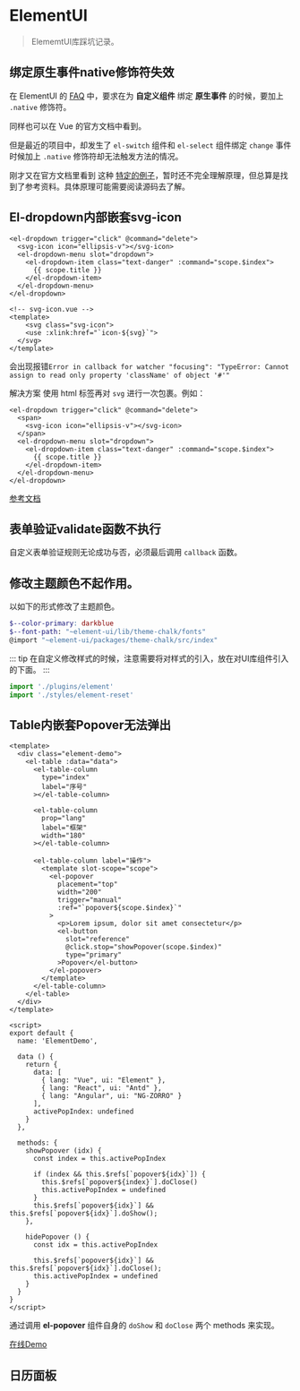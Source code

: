 # ElementUI

> ElememtUI库踩坑记录。

## 绑定原生事件native修饰符失效

在 ElementUI 的 [FAQ](https://github.com/ElemeFE/element/blob/dev/FAQ.md) 中，要求在为 **自定义组件** 绑定 **原生事件** 的时候，要加上 `.native` 修饰符。

同样也可以在 Vue 的官方文档中看到。

但是最近的项目中，却发生了 `el-switch` 组件和 `el-select` 组件绑定 `change` 事件时候加上 `.native` 修饰符却无法触发方法的情况。

刚才又在官方文档里看到 这种 [特定的例子](https://cn.vuejs.org/v2/guide/components-custom-events.html#%E5%B0%86%E5%8E%9F%E7%94%9F%E4%BA%8B%E4%BB%B6%E7%BB%91%E5%AE%9A%E5%88%B0%E7%BB%84%E4%BB%B6)，暂时还不完全理解原理，但总算是找到了参考资料。具体原理可能需要阅读源码去了解。

## El-dropdown内部嵌套svg-icon

``` vue
<el-dropdown trigger="click" @command="delete">
  <svg-icon icon="ellipsis-v"></svg-icon>
  <el-dropdown-menu slot="dropdown">
    <el-dropdown-item class="text-danger" :command="scope.$index">
      {{ scope.title }}
    </el-dropdown-item>
  </el-dropdown-menu>
</el-dropdown>
```

```vue
<!-- svg-icon.vue -->
<template>
	<svg class="svg-icon">
  	<use :xlink:href="`icon-${svg}`">
  </svg>
</template>
```

会出现报错`Error in callback for watcher "focusing": "TypeError: Cannot assign to read only property 'className' of object '#'"`

解决方案 使用 html 标签再对 `svg` 进行一次包裹。例如：

``` vue
<el-dropdown trigger="click" @command="delete">
  <span>
  	<svg-icon icon="ellipsis-v"></svg-icon>
  </span>
  <el-dropdown-menu slot="dropdown">
    <el-dropdown-item class="text-danger" :command="scope.$index">
      {{ scope.title }}
    </el-dropdown-item>
  </el-dropdown-menu>
</el-dropdown>
```

[参考文档](https://github.com/ElemeFE/element/issues/13453#issuecomment-441138145)

## 表单验证validate函数不执行

自定义表单验证规则无论成功与否，必须最后调用 `callback` 函数。

## 修改主题颜色不起作用。

以如下的形式修改了主题颜色。

``` scss
$--color-primary: darkblue
$--font-path: "~element-ui/lib/theme-chalk/fonts"
@import "~element-ui/packages/theme-chalk/src/index"
```

::: tip
在自定义修改样式的时候，注意需要将对样式的引入，放在对UI库组件引入的下面。
:::

``` js
import './plugins/element'
import './styles/element-reset'
```

## Table内嵌套Popover无法弹出

``` vue
<template>
  <div class="element-demo">
    <el-table :data="data">
      <el-table-column
        type="index"
        label="序号"
      ></el-table-column>

      <el-table-column
        prop="lang"
        label="框架"
        width="180"
      ></el-table-column>

      <el-table-column label="操作">
        <template slot-scope="scope">
          <el-popover
            placement="top"
            width="200"
            trigger="manual"
            :ref="`popover${scope.$index}`"
          >
            <p>Lorem ipsum, dolor sit amet consectetur</p>
            <el-button
              slot="reference"
              @click.stop="showPopover(scope.$index)"
              type="primary"
            >Popover</el-button>
          </el-popover>
        </template>
      </el-table-column>
    </el-table>
  </div>
</template>

<script>
export default {
  name: 'ElementDemo',

  data () {
    return {
      data: [
        { lang: "Vue", ui: "Element" },
        { lang: "React", ui: "Antd" },
        { lang: "Angular", ui: "NG-ZORRO" }
      ],
      activePopIndex: undefined
    }
  },

  methods: {
    showPopover (idx) {
      const index = this.activePopIndex

      if (index && this.$refs[`popover${idx}`]) {
        this.$refs[`popover${index}`].doClose()
        this.activePopIndex = undefined
      }
      this.$refs[`popover${idx}`] && this.$refs[`popover${idx}`].doShow();
    },

    hidePopover () {
      const idx = this.activePopIndex

      this.$refs[`popover${idx}`] && this.$refs[`popover${idx}`].doClose();
      this.activePopIndex = undefined
    }
  }
}
</script>
```

通过调用 __el-popover__ 组件自身的 `doShow` 和 `doClose` 两个 methods 来实现。

[在线Demo](https://codesandbox.io/s/zqm1w7wvxm)

## 日历面板

``` vue

```
